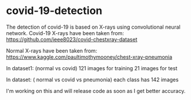 # covid-19-detection

The detection of covid-19 is based on X-rays using convolutional neural network.
Covid-19 X-rays have been taken from:
https://github.com/ieee8023/covid-chestxray-dataset

Normal X-rays have been taken from:
https://www.kaggle.com/paultimothymooney/chest-xray-pneumonia

In dataset1: (normal vs covid)
121 images for training
21 images for test

In dataset: ( normal vs covid vs pneumonia)
each class has 142 images


I'm working on this and will release code as soon as I get better accuracy.

